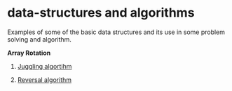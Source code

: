 # data-structures and algorithms
Examples of some of the basic data structures and its use in some problem solving and algorithm.


**Array Rotation**

1. [Juggling algortihm](https://github.com/kariyenas/data-structures/blob/master/array/array_rotation/juggling_algorithm.cpp)

2. [Reversal algorithm](https://github.com/kariyenas/data-structures/blob/master/array/array_rotation/reversal_algorithm.cpp)
